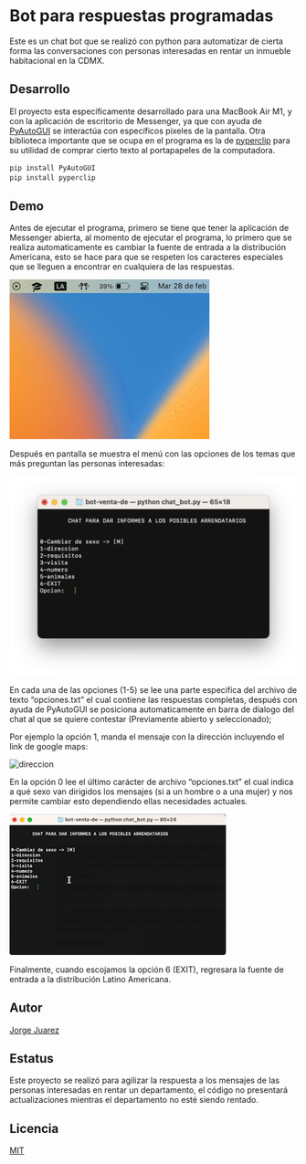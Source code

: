 # **Bot para respuestas programadas**

Este es un chat bot que se realizó con python para automatizar de cierta forma las conversaciones con personas interesadas en rentar un inmueble habitacional en la CDMX.

## Desarrollo

El proyecto esta específicamente desarrollado para una MacBook Air M1, y con la aplicación de escritorio de Messenger,  ya que con ayuda de [PyAutoGUI](https://pypi.org/project/PyAutoGUI/) se interactúa con específicos pixeles de la pantalla. Otra biblioteca importante que se ocupa en el programa es la de [pyperclip](https://pypi.org/project/pyperclip/) para su utilidad de comprar cierto texto al portapapeles de la computadora. 

```bash
pip install PyAutoGUI
pip install pyperclip
```

## Demo

Antes de ejecutar el programa, primero se tiene que tener la aplicación de Messenger abierta, al momento de ejecutar el programa, lo primero que se realiza automaticamente es cambiar la fuente de entrada a la distribución Americana, esto se hace para que se respeten los caracteres especiales que se lleguen a encontrar en cualquiera de las respuestas.

![first.gif](/README_media/first.gif)

Después en pantalla se muestra el menú  con  las opciones de los temas que más preguntan las personas interesadas:

![menu](/README_media/menu.png)

En cada una de las opciones (1-5) se lee una parte especifica del archivo de texto “opciones.txt” el cual contiene las respuestas completas, después con ayuda de PyAutoGUI se posiciona automaticamente en barra de dialogo del chat al que se quiere contestar (Previamente abierto y seleccionado); 

Por ejemplo la opción 1, manda el mensaje con la dirección incluyendo el link de google maps:

![direccion](/README_media/direccion.gif)

En la opción 0 lee el último carácter de archivo “opciones.txt” el cual indica a qué sexo van dirigidos los mensajes (si a un hombre o a una mujer) y nos permite cambiar esto dependiendo ellas necesidades actuales. 

![opcion_0.gif](/README_media/opcion_0.gif)

Finalmente, cuando escojamos la opción 6 (EXIT), regresara la fuente de entrada a la distribución Latino Americana.

## Autor

[Jorge Juarez](https://github.com/jorge-jrzz)

## **Estatus**

Este proyecto se realizó para agilizar la respuesta a los mensajes de las personas interesadas en rentar un departamento, el código no presentará actualizaciones mientras el departamento no esté siendo rentado. 

## **Licencia**

[MIT](https://choosealicense.com/licenses/mit/)